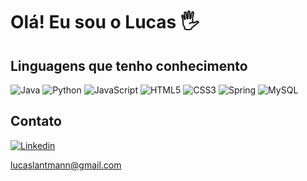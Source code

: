 # Olá! Eu sou o Lucas 🖐️
<!-- ![Lucas GitHub stats](https://github-readme-stats.vercel.app/api?username=lantmann&show_icons=true&theme=radical) -->
## Linguagens que tenho conhecimento
![Java](https://img.shields.io/badge/Java-ED8B00?style=for-the-badge&logo=openjdk&logoColor=white)
![Python](https://img.shields.io/badge/Python-3776AB?style=for-the-badge&logo=python&logoColor=white)
![JavaScript](https://img.shields.io/badge/JavaScript-323330?style=for-the-badge&logo=javascript&logoColor=F7DF1E)
![HTML5](https://img.shields.io/badge/HTML5-E34F26?style=for-the-badge&logo=html5&logoColor=white)
![CSS3](https://img.shields.io/badge/CSS3-1572B6?style=for-the-badge&logo=css3&logoColor=white)
![Spring](https://img.shields.io/badge/Spring-6DB33F?style=for-the-badge&logo=spring&logoColor=white)
![MySQL](https://img.shields.io/badge/MySQL-00000F?style=for-the-badge&logo=mysql&logoColor=white)

<!-- [![Top Langs](https://github-readme-stats.vercel.app/api/top-langs/?username=lantmann&layout=compact)] -->
## Contato
[![Linkedin](https://img.shields.io/badge/LinkedIn-0077B5?style=for-the-badge&logo=linkedin&logoColor=white)](https://www.linkedin.com/in/lucaslangerlantmann/)

lucaslantmann@gmail.com

<!-- ![Gmail](https://img.shields.io/badge/Gmail-D14836?style=for-the-badge&logo=gmail&logoColor=white) -->
